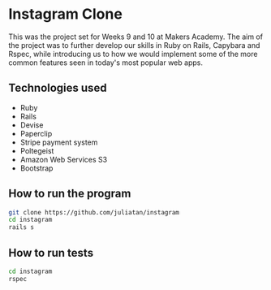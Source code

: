 Instagram Clone
===============

This was the project set for Weeks 9 and 10 at Makers Academy. 
The aim of the project was to further develop our skills in Ruby on Rails, Capybara and Rspec,
while introducing us to how we would implement some of the more common features seen in
today's most popular web apps.

Technologies used
-----------------
- Ruby
- Rails
- Devise
- Paperclip
- Stripe payment system
- Poltegeist
- Amazon Web Services S3
- Bootstrap

How to run the program
----------------------

```sh
git clone https://github.com/juliatan/instagram
cd instagram
rails s
```

How to run tests
----------------

```sh
cd instagram
rspec
```